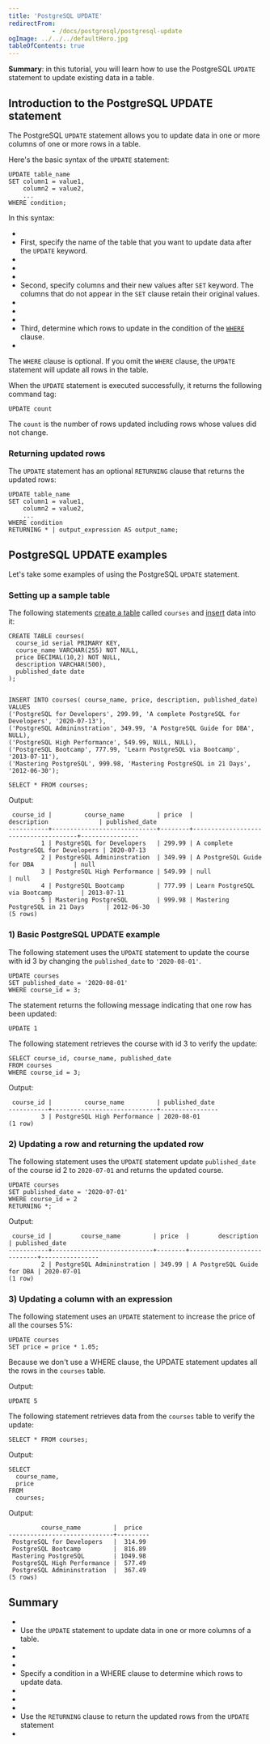 ```yaml
---
title: 'PostgreSQL UPDATE'
redirectFrom: 
            - /docs/postgresql/postgresql-update
ogImage: ../../../defaultHero.jpg
tableOfContents: true
---
```



**Summary**: in this tutorial, you will learn how to use the PostgreSQL `UPDATE` statement to update existing data in a table.





## Introduction to the PostgreSQL UPDATE statement





The PostgreSQL `UPDATE` statement allows you to update data in one or more columns of one or more rows in a table.





Here's the basic syntax of the `UPDATE` statement:





```
UPDATE table_name
SET column1 = value1,
    column2 = value2,
    ...
WHERE condition;
```





In this syntax:





- 
- First, specify the name of the table that you want to update data after the `UPDATE` keyword.
- 
-
- 
- Second, specify columns and their new values after `SET` keyword. The columns that do not appear in the `SET` clause retain their original values.
- 
-
- 
- Third, determine which rows to update in the condition of the [`WHERE`](/docs/postgresql/postgresql-where) clause.
- 





The `WHERE` clause is optional. If you omit the `WHERE` clause, the `UPDATE` statement will update all rows in the table.





When the `UPDATE` statement is executed successfully, it returns the following command tag:





```
UPDATE count
```





The `count` is the number of rows updated including rows whose values did not change.





### Returning updated rows





The `UPDATE` statement has an optional `RETURNING` clause that returns the updated rows:





```
UPDATE table_name
SET column1 = value1,
    column2 = value2,
    ...
WHERE condition
RETURNING * | output_expression AS output_name;
```





## PostgreSQL UPDATE examples





Let's take some examples of using the PostgreSQL `UPDATE` statement.





### Setting up a sample table





The following statements [create a table](/docs/postgresql/postgresql-create-table/) called `courses` and [insert](https://www.postgresqltutorial.com/postgresql-tutorial/postgresql-insert) data into it:





```
CREATE TABLE courses(
  course_id serial PRIMARY KEY,
  course_name VARCHAR(255) NOT NULL,
  price DECIMAL(10,2) NOT NULL,
  description VARCHAR(500),
  published_date date
);


INSERT INTO courses( course_name, price, description, published_date)
VALUES
('PostgreSQL for Developers', 299.99, 'A complete PostgreSQL for Developers', '2020-07-13'),
('PostgreSQL Admininstration', 349.99, 'A PostgreSQL Guide for DBA', NULL),
('PostgreSQL High Performance', 549.99, NULL, NULL),
('PostgreSQL Bootcamp', 777.99, 'Learn PostgreSQL via Bootcamp', '2013-07-11'),
('Mastering PostgreSQL', 999.98, 'Mastering PostgreSQL in 21 Days', '2012-06-30');

SELECT * FROM courses;
```





Output:





```
 course_id |         course_name         | price  |             description              | published_date
-----------+-----------------------------+--------+--------------------------------------+----------------
         1 | PostgreSQL for Developers   | 299.99 | A complete PostgreSQL for Developers | 2020-07-13
         2 | PostgreSQL Admininstration  | 349.99 | A PostgreSQL Guide for DBA           | null
         3 | PostgreSQL High Performance | 549.99 | null                                 | null
         4 | PostgreSQL Bootcamp         | 777.99 | Learn PostgreSQL via Bootcamp        | 2013-07-11
         5 | Mastering PostgreSQL        | 999.98 | Mastering PostgreSQL in 21 Days      | 2012-06-30
(5 rows)
```





### 1) Basic PostgreSQL UPDATE example





The following statement uses the `UPDATE` statement to update the course with id 3 by changing the `published_date` to `'2020-08-01'`.





```
UPDATE courses
SET published_date = '2020-08-01'
WHERE course_id = 3;
```





The statement returns the following message indicating that one row has been updated:





```
UPDATE 1
```





The following statement retrieves the course with id 3 to verify the update:





```
SELECT course_id, course_name, published_date
FROM courses
WHERE course_id = 3;
```





Output:





```
 course_id |         course_name         | published_date
-----------+-----------------------------+----------------
         3 | PostgreSQL High Performance | 2020-08-01
(1 row)
```





### 2) Updating a row and returning the updated row





The following statement uses the `UPDATE` statement update `published_date` of the course id 2 to `2020-07-01` and returns the updated course.





```
UPDATE courses
SET published_date = '2020-07-01'
WHERE course_id = 2
RETURNING *;
```





Output:





```
 course_id |        course_name         | price  |        description         | published_date
-----------+----------------------------+--------+----------------------------+----------------
         2 | PostgreSQL Admininstration | 349.99 | A PostgreSQL Guide for DBA | 2020-07-01
(1 row)
```





### 3) Updating a column with an expression





The following statement uses an `UPDATE` statement to increase the price of all the courses 5%:





```
UPDATE courses
SET price = price * 1.05;
```





Because we don't use a WHERE clause, the UPDATE statement updates all the rows in the `courses` table.





Output:





```
UPDATE 5
```





The following statement retrieves data from the `courses` table to verify the update:





```
SELECT * FROM courses;
```





Output:





```
SELECT
  course_name,
  price
FROM
  courses;
```





Output:





```
         course_name         |  price
-----------------------------+---------
 PostgreSQL for Developers   |  314.99
 PostgreSQL Bootcamp         |  816.89
 Mastering PostgreSQL        | 1049.98
 PostgreSQL High Performance |  577.49
 PostgreSQL Admininstration  |  367.49
(5 rows)
```





## Summary





- 
- Use the `UPDATE` statement to update data in one or more columns of a table.
- 
-
- 
- Specify a condition in a WHERE clause to determine which rows to update data.
- 
-
- 
- Use the `RETURNING` clause to return the updated rows from the `UPDATE` statement
- 


